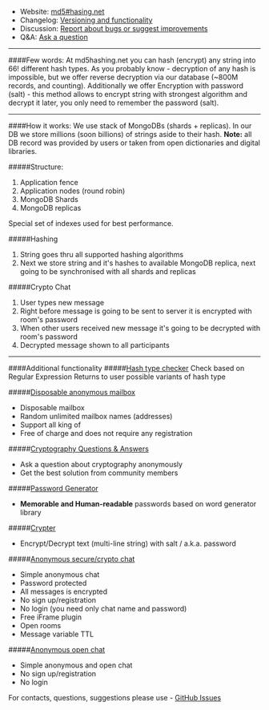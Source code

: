 * Website: [md5#hasing.net](http://md5hashing.net)
* Changelog: [Versioning and functionality](https://github.com/FVetrov/md5hashing.net/wiki/Change-Log)
* Discussion: [Report about bugs or suggest improvements](https://github.com/FVetrov/md5hashing.net/issues)
* Q&A: [Ask a question](https://md5hashing.net/QnA)

--------------

####Few words:
At md5hashing.net you can hash (encrypt) any string into 66! different hash types. As you probably know - decryption of any hash is impossible, but we offer reverse decryption via our database (~800M records, and counting). Additionally we offer Encryption with password (salt) - this method allows to encrypt string with strongest algorithm and decrypt it later, you only need to remember the password (salt).

--------------

####How it works:
We use stack of MongoDBs (shards + replicas).
In our DB we store millions (soon billions) of strings aside to their hash.
**Note:** all DB record was provided by users or taken from open dictionaries and digital libraries.

#####Structure:
1. Application fence
2. Application nodes (round robin)
3. MongoDB Shards
4. MongoDB replicas

Special set of indexes used for best performance.

#####Hashing
1. String goes thru all supported hashing algorithms
2. Next we store string and it's hashes to available MongoDB replica, next going to be synchronised with all shards and replicas

#####Crypto Chat
1. User types new message
2. Right before message is going to be sent to server it is encrypted with room's password
3. When other users received new message it's going to be decrypted with room's password
4. Decrypted message shown to all participants

------------

####Additional functionality
#####[Hash type checker](http://md5hashing.net/hash_type_checker)
Check based on Regular Expression
Returns to user possible variants of hash type

#####[Disposable anonymous mailbox](http://md5hashing.net/anonymous/email)
* Disposable mailbox
* Random unlimited mailbox names (addresses)
* Support all king of 
* Free of charge and does not require any registration

#####[Cryptography Questions & Answers](http://md5hashing.net/QnA)
* Ask a question about cryptography anonymously
* Get the best solution from community members

#####[Password Generator](http://md5hashing.net/generate/password)
* **Memorable and Human-readable** passwords based on word generator library

#####[Crypter](http://md5hashing.net/crypto)
* Encrypt/Decrypt text (multi-line string) with salt / a.k.a. password

#####[Anonymous secure/crypto chat](http://md5hashing.net/crypto/chat)
* Simple anonymous chat
* Password protected
* All messages is encrypted
* No sign up/registration
* No login (you need only chat name and password)
* Free iFrame plugin
* Open rooms
* Message variable TTL

#####[Anonymous open chat](http://md5hashing.net/open/chat)
* Simple anonymous and open chat
* No sign up/registration
* No login

For contacts, questions, suggestions please use - [GitHub Issues](https://github.com/FVetrov/md5hashing.net/issues)
